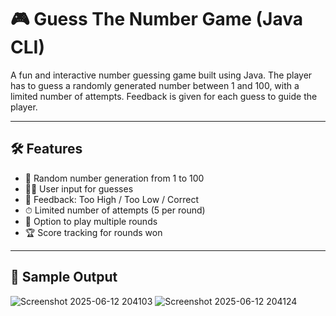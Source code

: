 # 🎮 Guess The Number Game (Java CLI)

A fun and interactive number guessing game built using Java. The player has to guess a randomly generated number between 1 and 100, with a limited number of attempts. Feedback is given for each guess to guide the player.

---

## 🛠 Features

- 🎲 Random number generation from 1 to 100
- 👨‍💻 User input for guesses
- 🔁 Feedback: Too High / Too Low / Correct
- ⏱ Limited number of attempts (5 per round)
- 🔄 Option to play multiple rounds
- 🏆 Score tracking for rounds won

---

## 📸 Sample Output

![Screenshot 2025-06-12 204103](https://github.com/user-attachments/assets/2b450f72-3f43-4dea-a9e0-b5ab9bde4d0d)
![Screenshot 2025-06-12 204124](https://github.com/user-attachments/assets/366477d5-776a-422e-93ff-334578d92d53)


